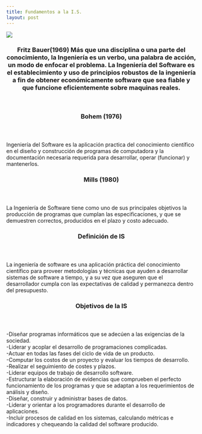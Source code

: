 ```yaml
---
title: Fundamentos a la I.S.
layout: post
---
```

<div class="row">
      <div class="item">
        <a href="#" class="image fit"><img src="{{ 'assets/images/Fritz Bauer.jpg' | relative_url }}"  /></a>
   <header>
    <h3>Fritz Bauer(1969)
Más que una disciplina o una parte del conocimiento, la Ingeniería es un verbo, una palabra de acción, un modo de enfocar el problema.
La Ingeniería del Software es el establecimiento y uso de principios robustos de la ingeniería a fin de obtener económicamente software que sea fiable y que funcione eficientemente sobre maquinas reales.</h3>
   </header>
 </div>

<header>
   <h3> Bohem (1976) </h3>
  </header>                           
  
  
  
  
  
  
Ingeniería del Software es la aplicación practica del conocimiento científico en el diseño y construcción de programas de computadora y la documentación necesaria requerida para desarrollar, operar (funcionar) y mantenerlos.                        
  
 <header> 
    <h3> Mills (1980) </h3>
  </header>                          
  
La Ingeniería de Software tiene como uno de sus principales objetivos la producción de programas que cumplan las especificaciones, y que  se demuestren correctos, producidos en el plazo y costo adecuado.              
      
  <header>
    <h3> Definición de IS </h3>
  </header>                                       

La ingeniería de software es una aplicación práctica del conocimiento científico para proveer metodologías y técnicas que ayuden a desarrollar sistemas de software a tiempo, y a su vez que aseguren que el desarrollador cumpla con las expectativas de calidad y permanezca dentro del presupuesto.              
 
 <header>
   <h3> Objetivos de la IS </h3>
  </header>                       

-Diseñar programas informáticos que se adecúen a las exigencias de la sociedad.       
-Liderar y acoplar el desarrollo de programaciones complicadas.      
-Actuar en todas las fases del ciclo de vida de un producto.      
-Computar los costos de un proyecto y evaluar los tiempos de desarrollo.      
-Realizar el seguimiento de costes y plazos.       
-Liderar equipos de trabajo de desarrollo software.       
-Estructurar la elaboración de evidencias que comprueben el perfecto funcionamiento de los programas y que se adaptan a los requerimientos de análisis y diseño.       
-Diseñar, construir y administrar bases de datos.      
-Liderar y orientar a los programadores durante el desarrollo de aplicaciones.        
-Incluir procesos de calidad en los sistemas, calculando métricas e indicadores y chequeando la calidad del software producido.         

